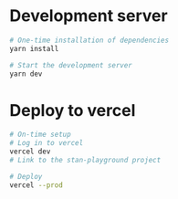 # Development server

```bash
# One-time installation of dependencies
yarn install

# Start the development server
yarn dev
```

# Deploy to vercel

```bash
# On-time setup
# Log in to vercel
vercel dev
# Link to the stan-playground project

# Deploy
vercel --prod
```
